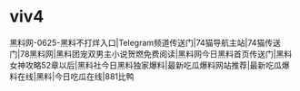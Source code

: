 # viv4
黑料网-0625-黑料不打烊入口|Telegram频道传送门|74猫导航主站|74猫传送门|78黑料网|黑料团宠双男主小说贺燃免费阅读|黑料网今日黑料首页传送门|黑料女神攻略52章以后|黑料社今日黑料独家爆料|最新吃瓜爆料网站推荐|最新吃瓜爆料在线|黑料|今日吃瓜在线|881比鸭
